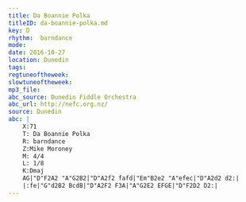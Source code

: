 ```yaml
---
title: Da Boannie Polka
titleID: da-boannie-polka.md
key: D
rhythm:  barndance
mode:
date: 2016-10-27
location: Dunedin
tags:
regtuneoftheweek:
slowtuneoftheweek:
mp3_file:
abc_source: Dunedin Fiddle Orchestra
abc_url: http://nefc.org.nz/
source: Dunedin
abc: |
    X:71
    T: Da Boannie Polka
    R: barndance
    Z:Mike Moroney
    M: 4/4
    L: 1/8
    K:Dmaj
    AG|"D"F2A2 "A"G2B2|"D"A2f2 fafd|"Em"B2e2 "A"efec|"D"A2d2 d2:|
    |:fe|"G"d2B2 BcdB|"D"A2F2 F3A|"A"G2E2 EFGE|"D"F2D2 D2:|
---
```

